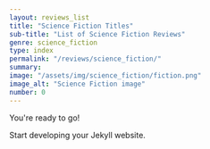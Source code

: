 ```yaml
---
layout: reviews_list
title: "Science Fiction Titles"
sub-title: "List of Science Fiction Reviews"
genre: science_fiction
type: index
permalink: "/reviews/science_fiction/"
summary: 
image: "/assets/img/science_fiction/fiction.png"
image_alt: "Science Fiction image"
number: 0
---
```


You're ready to go!

Start developing your Jekyll website.

